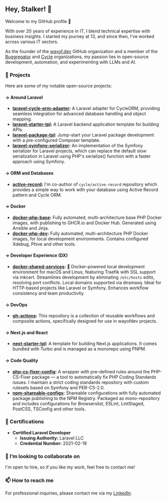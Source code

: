 ## Hey, Stalker! 👀

Welcome to my GitHub profile 👋

With over 20 years of experience in IT, I blend technical expertise with business insights.
I started my journey at 13, and since then, I've worked across various IT sectors.

As the founder of the [wayof.dev](https://github.com/wayofdev) GitHub organization and a member of the [Buggregator](https://github.com/buggregator) and [Cycle](https://github.com/cycle) organizations, my passion lies in open-source development, automation, and experimenting with LLMs and AI.

### 🚀 Projects

Here are some of my notable open-source projects:

#### → Around Laravel

- **[laravel-cycle-orm-adapter](https://github.com/wayofdev/laravel-cycle-orm-adapter):** A Laravel adapter for CycleORM, providing seamless integration for advanced database handling and object mapping.
- **[laravel-starter-tpl](https://github.com/wayofdev/laravel-starter-tpl):** A Laravel backend application template for building APIs.
- **[laravel-package-tpl](https://github.com/wayofdev/laravel-package-tpl):** Jump-start your Laravel package development with a pre-configured Composer template.
- **[laravel-symfony-serializer](https://github.com/wayofdev/laravel-symfony-serializer):** An implementation of the Symfony serializer for Laravel projects, which can replace the default slow serialization in Laravel using PHP's serialize() function with a faster approach using Symfony.

#### → ORM and Databases

- **[active-record](https://github.com/cycle/active-record):** I'm co-author of `cycle/active-record` repository which provides a simple way to work with your database using Active Record pattern and Cycle ORM.

#### → Docker

- **[docker-php-base](https://github.com/wayofdev/docker-php-base):** Fully automated, multi-architecture base PHP Docker images, with publishing to GHCR.io and Docker Hub. Generated using Ansible and Jinja.
- **[docker-php-dev](https://github.com/wayofdev/docker-php-dev):** Fully automated, multi-architecture PHP Docker images, for local development environments. Contains configured Xdebug, Phive and other tools.

#### → Developer Experience (DX)

- **[docker-shared-services](https://github.com/wayofdev/docker-shared-services):** 🐳 Docker-powered local development environment for macOS and Linux, featuring Traefik with SSL support via mkcert. Streamlines development by eliminating `/etc/hosts` edits, resolving port conflicts. Local domains supported via dnsmasq. Ideal for HTTP-based projects like Laravel or Symfony. Enhances workflow consistency and team productivity.

#### → DevOps

- **[gh-actions](https://github.com/wayofdev/gh-actions):** This repository is a collection of reusable workflows and composite actions, specifically designed for use in wayofdev projects.

#### → Next.js and React

- **[next-starter-tpl](https://github.com/wayofdev/next-starter-tpl):** A template for building Next.js applications. It comes bundled with Turbo and is managed as a monorepo using PNPM.

#### → Code Quality

- **[php-cs-fixer-config](https://github.com/wayofdev/php-cs-fixer-config):** A wrapper with pre-defined rules around the PHP-CS-Fixer package — a tool to automatically fix PHP Coding Standards issues. I maintain a strict coding standards repository with custom rulesets based on Symfony and PER-CS-2.0.
- **[npm-shareable-configs](https://github.com/wayofdev/npm-shareable-configs):** Shareable configurations with fully automated package publishing to the NPM Registry. Packaged as mono-repository and includes configurations for Browserslist, ESLint, LintStaged, PostCSS, TSConfig and other tools.

### 📄 Certifications

- **Certified Laravel Developer**
  - **Issuing Authority:** Laravel LLC
  - **Credential Number:** 2021-02-18

### 👯 I’m looking to collaborate on

I'm open to hire, so if you like my work, feel free to contact me!

### 📫 How to reach me

For professional inquiries, please contact me via my [LinkedIn](https://www.linkedin.com/in/wayofdev/).

